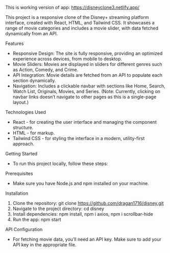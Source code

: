 This is working version of app: https://disneyclone3.netlify.app/

This project is a responsive clone of the Disney+ streaming platform interface, created with React, HTML, and Tailwind CSS. It showcases a range of movie categories and includes a movie slider, with data fetched dynamically from an API.

Features
- Responsive Design: The site is fully responsive, providing an optimized experience across devices, from mobile to desktop.
- Movie Sliders: Movies are displayed in sliders for different genres such as Action, Comedy, and Crime.
- API Integration: Movie details are fetched from an API to populate each section dynamically.
- Navigation: Includes a clickable navbar with sections like Home, Search, Watch List, Originals, Movies, and Series. (Note: Currently, clicking on navbar links doesn’t navigate to other pages as this is a single-page layout.)

Technologies Used
- React - for creating the user interface and managing the component structure.
- HTML - for markup.
- Tailwind CSS - for styling the interface in a modern, utility-first approach.

Getting Started
- To run this project locally, follow these steps:

Prerequisites
- Make sure you have Node.js and npm installed on your machine.

Installation
1. Clone the repository: git clone https://github.com/dragan1716/disney.git
2. Navigate to the project directory: cd disney
3. Install dependencies: npm install, npm i axios, npm i scrollbar-hide
4. Run the app: npm start

API Configuration
- For fetching movie data, you’ll need an API key. Make sure to add your API key in the appropriate file.
